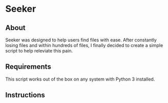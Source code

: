 # Seeker
## About
Seeker was designed to help users find files with ease. After constantly losing files and within hundreds of files, I finally decided to create a simple script to help releviate this pain.

## Requirements
This script works out of the box on any system with Python 3 installed.

## Instructions
